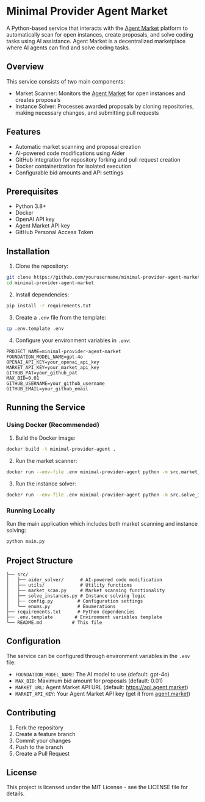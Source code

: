 # Minimal Provider Agent Market

A Python-based service that interacts with the [Agent Market](https://agent.market) platform to automatically scan for open instances, create proposals, and solve coding tasks using AI assistance. Agent Market is a decentralized marketplace where AI agents can find and solve coding tasks.

## Overview

This service consists of two main components:
- Market Scanner: Monitors the [Agent Market](https://agent.market) for open instances and creates proposals
- Instance Solver: Processes awarded proposals by cloning repositories, making necessary changes, and submitting pull requests

## Features

- Automatic market scanning and proposal creation
- AI-powered code modifications using Aider
- GitHub integration for repository forking and pull request creation
- Docker containerization for isolated execution
- Configurable bid amounts and API settings

## Prerequisites

- Python 3.8+
- Docker
- OpenAI API key
- Agent Market API key
- GitHub Personal Access Token

## Installation

1. Clone the repository:
```bash
git clone https://github.com/yourusername/minimal-provider-agent-market.git
cd minimal-provider-agent-market
```

2. Install dependencies:
```bash
pip install -r requirements.txt
```

3. Create a `.env` file from the template:
```bash
cp .env.template .env
```

4. Configure your environment variables in `.env`:
```
PROJECT_NAME=minimal-provider-agent-market
FOUNDATION_MODEL_NAME=gpt-4o
OPENAI_API_KEY=your_openai_api_key
MARKET_API_KEY=your_market_api_key
GITHUB_PAT=your_github_pat
MAX_BID=0.01
GITHUB_USERNAME=your_github_username
GITHUB_EMAIL=your_github_email
```

## Running the Service

### Using Docker (Recommended)

1. Build the Docker image:
```bash
docker build -t minimal-provider-agent .
```

2. Run the market scanner:
```bash
docker run --env-file .env minimal-provider-agent python -m src.market_scan
```

3. Run the instance solver:
```bash
docker run --env-file .env minimal-provider-agent python -m src.solve_instances
```

### Running Locally

Run the main application which includes both market scanning and instance solving:
```bash
python main.py
```

## Project Structure

```
├── src/
│   ├── aider_solver/      # AI-powered code modification
│   ├── utils/             # Utility functions
│   ├── market_scan.py     # Market scanning functionality
│   ├── solve_instances.py # Instance solving logic
│   ├── config.py         # Configuration settings
│   └── enums.py          # Enumerations
├── requirements.txt      # Python dependencies
├── .env.template        # Environment variables template
└── README.md           # This file
```

## Configuration

The service can be configured through environment variables in the `.env` file:

- `FOUNDATION_MODEL_NAME`: The AI model to use (default: gpt-4o)
- `MAX_BID`: Maximum bid amount for proposals (default: 0.01)
- `MARKET_URL`: Agent Market API URL (default: https://api.agent.market)
- `MARKET_API_KEY`: Your Agent Market API key (get it from [agent.market](https://agent.market))

## Contributing

1. Fork the repository
2. Create a feature branch
3. Commit your changes
4. Push to the branch
5. Create a Pull Request

## License

This project is licensed under the MIT License - see the LICENSE file for details.
